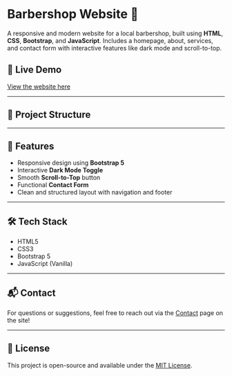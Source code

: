 # Barbershop Website 💈

A responsive and modern website for a local barbershop, built using **HTML**, **CSS**, **Bootstrap**, and **JavaScript**. Includes a homepage, about, services, and contact form with interactive features like dark mode and scroll-to-top.

## 🔗 Live Demo
[View the website here](https://Gomezpo.github.io/barbershop-site/)  


---

## 📁 Project Structure


---

## 🚀 Features

- Responsive design using **Bootstrap 5**
- Interactive **Dark Mode Toggle**
- Smooth **Scroll-to-Top** button
- Functional **Contact Form**
- Clean and structured layout with navigation and footer

---

## 🛠️ Tech Stack

- HTML5
- CSS3
- Bootstrap 5
- JavaScript (Vanilla)

---

## 📬 Contact

For questions or suggestions, feel free to reach out via the [Contact](contact.html) page on the site!

---

## 📝 License

This project is open-source and available under the [MIT License](LICENSE).
